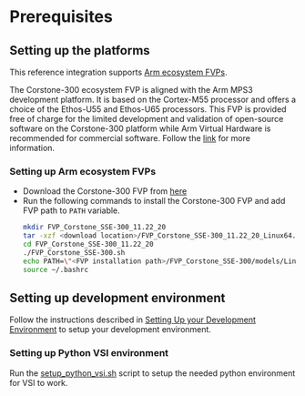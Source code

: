 # Prerequisites

## Setting up the platforms

This reference integration supports [Arm ecosystem FVPs](https://developer.arm.com/downloads/-/arm-ecosystem-fvps).

The Corstone-300 ecosystem FVP is aligned with the Arm MPS3 development
platform. It is based on the Cortex-M55 processor and offers a choice of the
Ethos-U55 and Ethos-U65 processors. This FVP is provided free of charge for the
limited development and validation of open-source software on the Corstone-300
platform while Arm Virtual Hardware is recommended for commercial software.
Follow the [link](https://developer.arm.com/downloads/-/arm-ecosystem-fvps) for
more information.

### Setting up Arm ecosystem FVPs

* Download the Corstone-300 FVP from [here](https://developer.arm.com/downloads/-/arm-ecosystem-fvps)
* Run the following commands to install the Corstone-300 FVP and add FVP path
  to `PATH` variable.
    ```bash
    mkdir FVP_Corstone_SSE-300_11.22_20
    tar -xzf <download location>/FVP_Corstone_SSE-300_11.22_20_Linux64.tgz -C FVP_Corstone_SSE-300_11.22_20
    cd FVP_Corstone_SSE-300_11.22_20
    ./FVP_Corstone_SSE-300.sh
    echo PATH=\"<FVP installation path>/FVP_Corstone_SSE-300/models/Linux64_GCC-9.3:\$PATH\" >> ~/.bashrc
    source ~/.bashrc
    ```

## Setting up development environment

Follow the instructions described in [Setting Up your Development Environment](development_environment.md)
to setup your development environment.

### Setting up Python VSI environment

Run the [setup_python_vsi.sh](../tools/scripts/setup_python_vsi.sh) script to setup the needed python environment for VSI to work.
